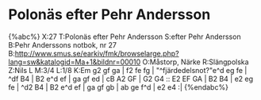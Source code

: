 # Polonäs efter Pehr Andersson

{%abc%}
X:27
T:Polonäs efter Pehr Andersson
S:efter Pehr Andersson
B:Pehr Anderssons notbok, nr 27
B:http://www.smus.se/earkiv/fmk/browselarge.php?lang=sw&katalogid=Ma+1&bildnr=00010
O:Måstorp, Närke
R:Slängpolska
Z:Nils L
M:3/4
L:1/8
K:Em
g2 gf ga | f2 fe fg | "^fjärdedelsnot?"e^d eg fe | ^df B4 |
B2 e^d ef | ga gf ed | cB A2 GF | G2 G4 ::
E2 EF GA | B2 B4 | e2 eg fe | ^d2 B4 |
B2 e^d ef | ga gf gb | ab ge f^d | e2 e4 :|
{%endabc%}
